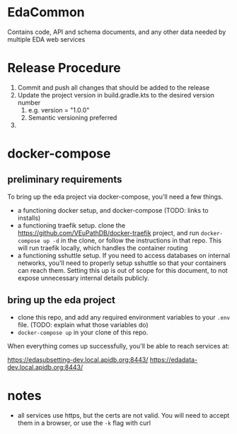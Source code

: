 # EdaCommon
Contains code, API and schema documents, and any other data needed by multiple EDA web services

# Release Procedure

1. Commit and push all changes that should be added to the release
2. Update the project version in build.gradle.kts to the desired version number
    1. e.g. version = "1.0.0"
    2. Semantic versioning preferred
3. 

# docker-compose

## preliminary requirements

To bring up the eda project via docker-compose, you'll need a few things.

* a functioning docker setup, and docker-compose (TODO: links to installs)
* a functioning traefik setup.  clone the https://github.com/VEuPathDB/docker-traefik project, and run `docker-compose up -d` in the clone, or follow the instructions in that repo.  This will run traefik locally, which handles the container routing
* a functioning sshuttle setup.  If you need to access databases on internal networks, you'll need to properly setup sshuttle so that your containers can reach them.  Setting this up is out of scope for this document, to not expose unnecessary internal details publicly.

## bring up the eda project

* clone this repo, and add any required environment variables to your `.env` file. (TODO: explain what those variables do)
* `docker-compose up` in your clone of this repo.


When everything comes up successfully, you'll be able to reach services at:

https://edasubsetting-dev.local.apidb.org:8443/
https://edadata-dev.local.apidb.org:8443/

# notes

* all services use https, but the certs are not valid.  You will need to accept them in a browser, or use the `-k` flag with curl


